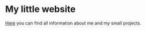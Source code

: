 # My little website

[Here](https://gowizzard.de) you can find all information about me and my small projects.